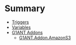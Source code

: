 # Summary

* [Triggers](Triggers.md)
* [Variables](Variables.md)
* [G1ANT Addons](G1ANT%20Addons/G1ANT%20Addons.md)
   * [G1ANT.Addon.AmazonS3](G1ANT%20Addons/G1ANT.Addon.AmazonS3/G1ANT.Addon.AmazonS3.md)

